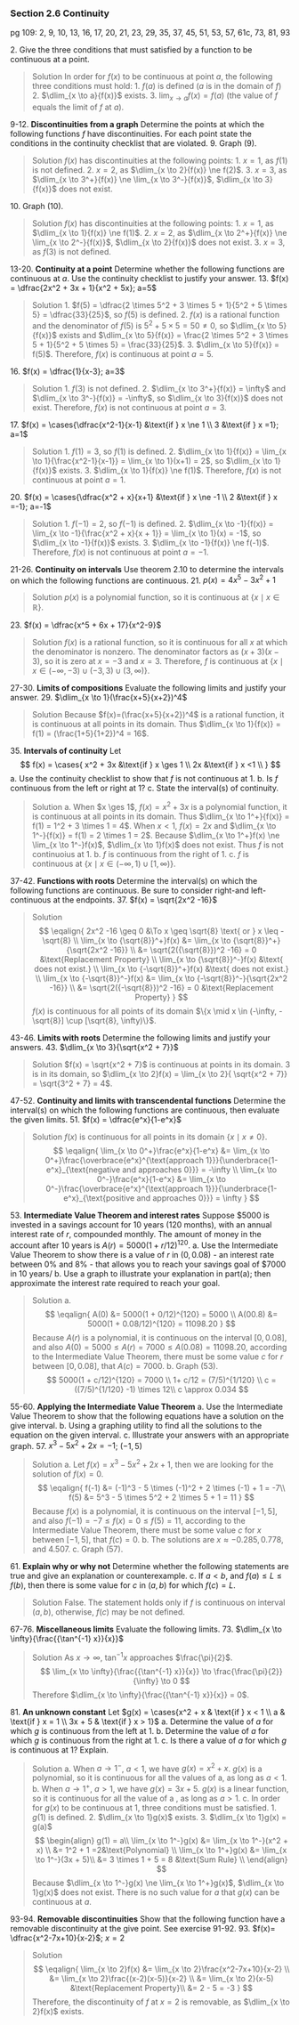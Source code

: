 ### Section 2.6 Continuity
pg 109: 2, 9, 10, 13, 16, 17, 20, 21, 23, 29, 35, 37, 45, 51, 53, 57, 61c, 73, 81, 93

2\. Give the three conditions that must satisfied by a function to be continuous at a point.
>Solution
In order for $f(x)$ to be continuous at point $a$, the following three conditions must hold:
1\. $f(a)$ is defined ($a$ is in the domain of $f$)
2\. $\dlim_{x \to a}{f(x)}$ exists.
3\. $\lim_{x \to a}{f(x)} = f(a)$ (the value of $f$ equals the limit of $f$ at $a$).

9-12\. **Discontinuities from a graph** Determine the points at which the following functions $f$ have discontinuities. For each point state the conditions in the continuity checklist that are violated.
9\. Graph (9).
>Solution
$f(x)$ has discontinuities at the following points:
1\. $x=1$, as $f(1)$ is not defined.
2\. $x=2$, as $\dlim_{x \to 2}{f(x)} \ne f(2)$.
3\. $x=3$, as $\dlim_{x \to 3^+}{f(x)} \ne \lim_{x \to 3^-}{f(x)}$, $\dlim_{x \to 3}{f(x)}$ does not exist.

10\. Graph (10).
>Solution
$f(x)$ has discontinuities at the following points:
1\. $x=1$, as $\dlim_{x \to 1}{f(x)} \ne f(1)$.
2\. $x=2$, as $\dlim_{x \to 2^+}{f(x)} \ne \lim_{x \to 2^-}{f(x)}$, $\dlim_{x \to 2}{f(x)}$ does not exist.
3\. $x=3$, as $f(3)$ is not defined.

13-20\. **Continuity at a point** Determine whether the following functions are continuous at $a$. Use the continuity checklist to justify your answer.
13\. $f(x) = \dfrac{2x^2 + 3x + 1}{x^2 + 5x}; a=5$
>Solution
1\. $f(5) = \dfrac{2 \times 5^2 + 3 \times 5 + 1}{5^2 + 5 \times 5} = \dfrac{33}{25}$, so $f(5)$ is defined.
2\. $f(x)$ is a rational function and the denominator of $f(5)$ is $5^2 + 5 \times 5 = 50 \ne 0$, so $\dlim_{x \to 5}{f(x)}$ exists and $\dlim_{x \to 5}{f(x)} = \frac{2 \times 5^2 + 3 \times 5 + 1}{5^2 + 5 \times 5} = \frac{33}{25}$.
3\. $\dlim_{x \to 5}{f(x)} = f(5)$.
Therefore, $f(x)$ is continuous at point $a=5$.

16\. $f(x) = \dfrac{1}{x-3}; a=3$
>Solution
1\. $f(3)$ is not defined.
2\. $\dlim_{x \to 3^+}{f(x)} = \infty$ and $\dlim_{x \to 3^-}{f(x)} = -\infty$, so $\dlim_{x \to 3}{f(x)}$ does not exist.
Therefore, $f(x)$ is not continuous at point $a=3$.

17\. $f(x) = \cases{\dfrac{x^2-1}{x-1} &\text{if } x \ne 1 \\ 3 &\text{if } x =1}; a=1$
>Solution
1\. $f(1) = 3$, so $f(1)$ is defined.
2\. $\dlim_{x \to 1}{f(x)} = \lim_{x \to 1}{\frac{x^2-1}{x-1}} = \lim_{x \to 1}(x+1) = 2$, so $\dlim_{x \to 1}{f(x)}$ exists.
3\. $\dlim_{x \to 1}{f(x)} \ne f(1)$.
Therefore, $f(x)$ is not continuous at point $a=1$.

20\. $f(x) = \cases{\dfrac{x^2 + x}{x+1} &\text{if } x \ne -1 \\ 2 &\text{if } x =-1}; a=-1$
>Solution
1\. $f(-1) = 2$, so $f(-1)$ is defined.
2\. $\dlim_{x \to -1}{f(x)} = \lim_{x \to -1}{\frac{x^2 + x}{x + 1}} = \lim_{x \to 1}(x) = -1$, so $\dlim_{x \to -1}{f(x)}$ exists.
3\. $\dlim_{x \to -1}{f(x)} \ne f(-1)$.
Therefore, $f(x)$ is not continuous at point $a=-1$.

21-26\. **Continuity on intervals**  Use theorem 2.10 to determine the intervals on which the following functions are continuous.
21\. $p(x) = 4x^5 - 3x^2 + 1$
>Solution
$p(x)$ is a polynomial function, so it is continuous at $\{x \mid x \in \mathbb{R} \}$.

23\. $f(x) = \dfrac{x^5 + 6x + 17}{x^2-9}$
>Solution
$f(x)$ is a rational function, so it is continuous for all $x$ at which the denominator is nonzero. The denominator factors as $(x+3)(x-3)$, so it is zero at $x=-3$ and $x=3$. Therefore, $f$ is continuous at $\{x \mid x \in (-\infty, -3) \cup (-3, 3) \cup (3, \infty)\}$.

27-30\. **Limits of compositions** Evaluate the following limits and justify your answer.
29\. $\dlim_{x \to 1}(\frac{x+5}{x+2})^4$
>Solution
Because $f(x)=(\frac{x+5}{x+2})^4$ is a rational function, it is continuous at all points in its domain. Thus $\dlim_{x \to 1}{f(x)} = f(1) = (\frac{1+5}{1+2})^4 = 16$.

35\. **Intervals of continuity** Let
$$
f(x) = \cases{
x^2 + 3x &\text{if } x \ges 1 \\
2x &\text{if } x <1 \\
}
$$
a. Use the continuity checklist to show that $f$ is not continuous at $1$.
b. Is $f$ continuous from the left or right at $1$?
c. State the interval(s) of continuity.
>Solution
a. When $x \ges 1$, $f(x) = x^2 + 3x$ is a polynomial function, it is continuous at all points in its domain. Thus $\dlim_{x \to 1^+}{f(x)} = f(1) = 1^2 + 3 \times 1 = 4$. When $x<1$, $f(x)=2x$ and $\dlim_{x \to 1^-}{f(x)} = f(1) = 2 \times 1 = 2$. Because $\dlim_{x \to 1^+}f(x) \ne \lim_{x \to 1^-}f(x)$, $\dlim_{x \to 1}f(x)$ does not exist. Thus $f$ is not continuoius at $1$.
b. $f$ is continuous from the right of $1$.
c. $f$ is continuous at $\{x \mid x \in (-\infty, 1) \cup [1, \infty)\}$.

37-42\. **Functions with roots** Determine the interval(s) on which the following functions are continuous. Be sure to consider right-and left-continuous at the endpoints.
37\. $f(x) = \sqrt{2x^2 -16}$
>Solution
$$
\eqalign{
2x^2 -16 \geq 0 &\To x \geq \sqrt{8} \text{ or } x \leq -\sqrt{8} \\
\lim_{x \to {\sqrt{8}}^+}f(x) &= \lim_{x \to {\sqrt{8}}^+}{\sqrt{2x^2 -16}}  \\
&= \sqrt{2({\sqrt{8}})^2 -16} = 0 &\text{Replacement Property} \\
\lim_{x \to {\sqrt{8}}^-}f(x) &\text{ does not exist.} \\
\lim_{x \to {-\sqrt{8}}^+}f(x) &\text{ does not exist.} \\
\lim_{x \to {-\sqrt{8}}^-}f(x) &= \lim_{x \to {-\sqrt{8}}^-}{\sqrt{2x^2 -16}}  \\
&= \sqrt{2({-\sqrt{8}})^2 -16} = 0 &\text{Replacement Property}
}
$$
$f(x)$ is continuous for all points of its domain $\{x \mid x \in (-\infty, -\sqrt{8}] \cup [\sqrt{8}, \infty)\}$.

43-46\. **Limits with roots** Determine the following limits and justify your answers.
43\. $\dlim_{x \to 3}{\sqrt{x^2 + 7}}$
>Solution
$f(x) = \sqrt{x^2 + 7}$ is continuous at points in its domain. $3$ is in its domain, so $\dlim_{x \to 2}f(x) = \lim_{x \to 2}{ \sqrt{x^2 + 7}} =  \sqrt{3^2 + 7} = 4$.

47-52\. **Continuity and limits with transcendental functions** Determine the interval(s) on which the following functions are continuous, then evaluate the given limits.
51\. $f(x) = \dfrac{e^x}{1-e^x}$
>Solution
$f(x)$ is continuous for all points in its domain $\{x \mid x \ne 0\}$.
$$
\eqalign{
\lim_{x \to 0^+}\frac{e^x}{1-e^x} &= \lim_{x \to 0^+}\frac{\overbrace{e^x}^{\text{approach 1}}}{\underbrace{1-e^x}_{\text{negative and approaches 0}}} = -\infty \\
\lim_{x \to 0^-}\frac{e^x}{1-e^x} &= \lim_{x \to 0^-}\frac{\overbrace{e^x}^{\text{approach 1}}}{\underbrace{1-e^x}_{\text{positive and approaches 0}}} = \infty
}
$$

53\. **Intermediate Value Theorem and interest rates** Suppose \$5000 is invested in a savings account for 10 years (120 months), with an  annual interest rate of $r$, compounded monthly. The amount of money in the account after 10 years is $A(r) = 5000(1 + r/12)^{120}$.
a. Use the Intermediate Value Theorem to show there is a value of $r$ in $(0, 0.08)$ -  an interest rate between 0% and 8% - that allows you to reach your savings goal of \$7000 in 10 years/
b. Use a graph to illustrate your explanation in part(a); then approximate the interest rate required to reach your goal.
>Solution
a.
$$
\eqalign{
A(0) &= 5000(1 + 0/12)^{120} = 5000 \\
A(00.8) &= 5000(1 + 0.08/12)^{120} = 11098.20
}
$$
Because $A(r)$ is a polynomial, it is continuous on the interval $[0, 0.08]$, and also $A(0) = 5000  \le A(r)=7000 \le A(0.08) = 11098.20$, according to the Intermediate Value Theorem, there must be some value $c$ for $r$ between $[0, 0.08]$, that $A(c) = 7000$.
b. Graph (53).
$$
5000(1 + c/12)^{120} = 7000 \\
1+ c/12 = (7/5)^{1/120} \\
c = ((7/5)^{1/120} -1) \times 12\\
c \approx 0.034
$$

55-60\. **Applying the Intermediate Value Theorem**
a. Use the Intermediate Value Theorem to show that the following equations have a solution on the give interval.
b. Using a graphing utility to find all the solutions to the equation on the given interval.
c. Illustrate your answers with an appropriate graph.
57\. $x^3 -5x^2+2x = -1$; $(-1, 5)$
>Solution
a. Let $f(x) = x^3 -5x^2+2x + 1$, then we are looking for the solution of $f(x) = 0$.
$$
\eqalign{
f(-1) &= (-1)^3 - 5 \times (-1)^2 + 2 \times (-1) + 1 = -7\\
f(5) &= 5^3 - 5 \times 5^2 + 2 \times 5 + 1 = 11
}
$$
Because $f(x)$ is a polynomial, it is continuous on the interval $[-1, 5]$, and also $f(-1) = -7 \le f(x)=0 \le f(5) = 11$, according to the Intermediate Value Theorem, there must be some value $c$ for $x$ between $[-1, 5]$, that $f(c) = 0$.
b. The solutions are $x \approx -0.285, 0.778$, and $4.507$.
c. Graph (57).

61\. **Explain why or why not** Determine whether the following statements are true and give an explanation or counterexample.
c. If $a<b$, and $f(a) \leq L \leq f(b)$, then there is some value for $c$ in $(a, b)$ for which $f(c) = L$.
>Solution
False. The statement holds only if $f$ is continuous on interval $(a, b)$, otherwise, $f(c)$ may be not defined.

67-76\. **Miscellaneous limits** Evaluate the following limits.
73\. $\dlim_{x \to \infty}{\frac{{\tan^{-1} x}}{x}}$
>Solution
As $x \to \infty$, $\tan^{-1} x$ approaches $\frac{\pi}{2}$.
$$
\lim_{x \to \infty}{\frac{{\tan^{-1} x}}{x}} \to \frac{\frac{\pi}{2}}{\infty} \to 0
$$
Therefore $\dlim_{x \to \infty}{\frac{{\tan^{-1} x}}{x}} = 0$.

81\. **An unknown constant** Let $g(x) = \cases{x^2 + x & \text{if } x < 1 \\ a & \text{if } x = 1 \\ 3x + 5 & \text{if } x > 1}$
a. Determine the value of $a$ for which $g$ is continuous from the left at $1$.
b. Determine the value of $a$ for which $g$ is continuous from the right at $1$.
c. Is there a value of $a$ for which $g$ is continuous at $1$? Explain.
>Solution
a. When $a \to 1^-$, $a< 1$, we have $g(x) = x^2 + x$. $g(x)$ is a polynomial, so it is continuous for all the values of a, as long as $a<1$.
b. When $a \to 1^+$, $a> 1$, we have $g(x) = 3x + 5$. $g(x)$ is a linear function, so it is continuous for all the value of a , as long as $a >1$.
c. In order for $g(x)$ to be continuous at $1$,  three conditions must be satisfied.
1\. $g(1)$ is defined.
2\. $\dlim_{x \to 1}g(x)$ exists.
3\. $\dlim_{x \to 1}g(x) = g(a)$
$$
\begin{align}
g(1) = a\\
\lim_{x \to 1^-}g(x) &= \lim_{x \to 1^-}(x^2 + x)  \\
&= 1^2 + 1 =2&\text{Polynomial} \\
\lim_{x \to 1^+}g(x) &= \lim_{x \to 1^-}(3x + 5)\\
&= 3 \times 1 + 5 = 8 &\text{Sum Rule} \\
\end{align}
$$
Because $\dlim_{x \to 1^-}g(x) \ne \lim_{x \to 1^+}g(x)$,  $\dlim_{x \to 1}g(x)$ does not exist. There is no such value for $a$ that $g(x)$ can be continuous at $a$.

93-94\. **Removable  discontinuities** Show that the following function have a removable discontinuity at the give point. See exercise 91-92.
93\. $f(x)= \dfrac{x^2-7x+10}{x-2}$; $x=2$
>Solution
$$
\eqalign{
\lim_{x \to 2}f(x) &= \lim_{x \to 2}\frac{x^2-7x+10}{x-2} \\
&= \lim_{x \to 2}\frac{(x-2)(x-5)}{x-2} \\
&= \lim_{x \to 2}(x-5) &\text{Replacement Property}\\
&= 2 - 5 = -3
}
$$
Therefore, the discontinuity of $f$ at $x=2$ is removable, as $\dlim_{x \to 2}f(x)$ exists.
